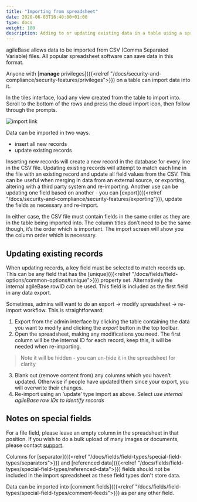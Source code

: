```yaml
---
title: "Importing from spreadsheet"
date: 2020-06-03T16:40:00+01:00
type: docs
weight: 180
description: Adding to or updating existing data in a table using a spreadsheet import
---
```

agileBase allows data to be imported from CSV (Comma Separated Variable) files. All popular spreadsheet software can save data in this format.

Anyone with [**manage** privileges]({{<relref "/docs/security-and-compliance/security-features/privileges">}}) on a table can import data into it.

In the tiles interface, load any view created from the table to import into. Scroll to the bottom of the rows and press the cloud import icon, then follow through the prompts.

![import link](/import-link.png)

Data can be imported in two ways.

* insert all new records
* update existing records

Inserting new records will create a new record in the database for every line in the CSV file. Updating existing records will attempt to match each line in the file with an existing record and update all field values from the CSV. This can be useful when merging in data from an external source, or exporting, altering with a third party system and re-importing. Another use can be updating one field based on another - you can [export]({{<relref "/docs/security-and-compliance/security-features/exporting"}}), update the fields as necessary and re-import.

In either case, the CSV file must contain fields in the same order as they are in the table being imported into. The column titles don’t need to be the same though, it’s the order which is important. The import screen will show you the column order which is necessary.

## Updating existing records
When updating records, a key field must be selected to match records up. This can be any field that has the [unique]({{<relref "/docs/fields/field-options/common-options#unique">}}) property set. Alternatively the internal agileBase rowID can be used. This field is included as the first field in any data export.

Sometimes, admins will want to do an export -> modify spreadsheet -> re-import workflow. This is straightforward:

1. Export from the admin interface by clicking the table containing the data you want to modify and clicking the _export_ button in the top toolbar.
2. Open the spreadsheet, making any modifications you need. The first column will be the internal ID for each record, keep this, it will be needed when re-importing.  
> Note it will be hidden - you can un-hide it in the spreadsheet for clarity
3. Blank out (remove content from) any columns which you haven’t updated. Otherwise if people have updated them since your export, you will overwrite their changes.
4. Re-import using an ‘update’ type import as above. Select _use internal agileBase row IDs to identify records_

## Notes on special fields
For a file field, please leave an empty column in the spreadsheet in that position. If you wish to do a bulk upload of many images or documents, please contact [support](https://agilechilli.com/contact-us/).

Columns for [separator]({{<relref "/docs/fields/field-types/special-field-types/separators">}}) and [referenced data]({{<relref "/docs/fields/field-types/special-field-types/referenced-data">}}) fields should not be included in the import spreadsheet as these field types don't store data.

Data can be imported into [comment fields]({{<relref "/docs/fields/field-types/special-field-types/comment-feeds">}}) as per any other field.



